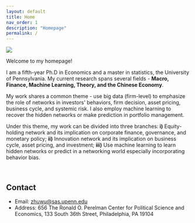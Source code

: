 ```yaml
---
layout: default
title: Home
nav_order: 1
description: "Homepage"
permalink: /
---
```


<div class="container">
	<div class="row">
		<div class="col-4">
			<img src="{{'/assets/images/wu.jpg'| prepend:site.baseurl}}">
		</div>
		<div class="col">
			<p class="text-justify">
				Welcome to my homepage! 
			</p>
			<p class="text-justify">
				I am a fifth-year Ph.D in Economics and a master in statistics, the University of Pennsylvania. My current research spans several fields - <b>Macro, Finance, Machine Learning, Theory, and the Chinese Economy</b>. 
		</p>
		<p class="text-justify">
		My work shares a common theme - use big data (firm-level) to emphasize the role of networks in investors' behaviors, firm decision, asset pricing, business cycle, and systemic risk. I also employ machine learning to recover the hidden networks or make prediction in portfolio management. 		
		</p>
			<p class="text-justify">
		Under this theme, my work can be divided into three branches:<b> i)</b> Equity-holding network and its implication on corporate finance, governance, and monetary policy; <b>ii)</b> Innovation network and its implication on business cycle, asset pricing, and investment; <b>iii)</b> Use machine learning to learn hidden networks or predict in a networking world especially incorporating behavior bias. 
			</p>
		</div>
	</div>
</div>

<br>

<!-- <div class="container">
	<div class="row">
		<div class="col">
			<h2> Research Interests </h2>
			<ul>
				<li> Post-selection inference </li>
				<li> Large sample theory </li>
				<li> Robust statistics </li>
				<li> Semi-parametric statistics </li>
				<li> Non-parametric statistics </li>
				<li> Concentration inequalities </li>
				<li> High-dimensional CLT </li>
				<li> Dependent data </li>
			</ul>
		</div>
		<div class="col-7">
			<h2> Co-authors (by number of collaborations) </h2>
			<div class="panel panel-default">
			  <div class="panel-body" id="coauthors">
			  </div>
			</div>
		</div>
	</div>
</div> -->


## Contact

- Email: [zhuwu@sas.upenn.edu](zhuwu@sas.upenn.edu)
- Address: 656 The Ronald O. Perelman Center for Political Science and Economics, 133 South 36th Street, Philadelphia, PA 19104
